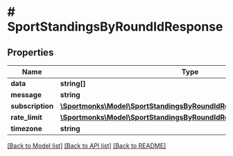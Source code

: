 # # SportStandingsByRoundIdResponse

## Properties

Name | Type | Description | Notes
------------ | ------------- | ------------- | -------------
**data** | **string[]** |  | [optional]
**message** | **string** |  | [optional]
**subscription** | [**\Sportmonks\Model\SportStandingsByRoundIdResponseSubscriptionInner[]**](SportStandingsByRoundIdResponseSubscriptionInner.md) |  | [optional]
**rate_limit** | [**\Sportmonks\Model\SportStandingsByRoundIdResponseRateLimit**](SportStandingsByRoundIdResponseRateLimit.md) |  | [optional]
**timezone** | **string** |  | [optional]

[[Back to Model list]](../../README.md#models) [[Back to API list]](../../README.md#endpoints) [[Back to README]](../../README.md)
